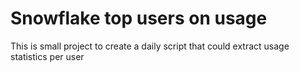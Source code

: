 # Snowflake top users on usage

This is small project to create a daily script that could extract usage statistics per user